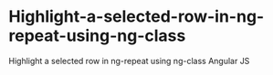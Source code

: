 Highlight-a-selected-row-in-ng-repeat-using-ng-class
====================================================

Highlight a selected row in ng-repeat using ng-class Angular JS
